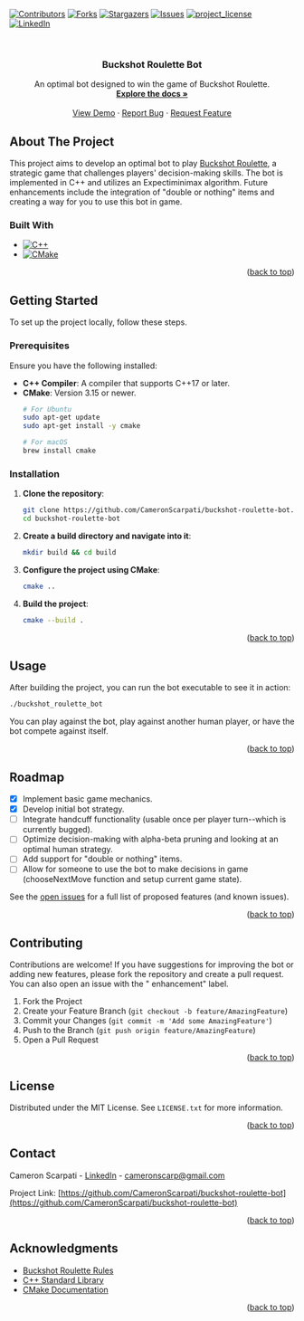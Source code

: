 <a id="readme-top"></a>

[![Contributors][contributors-shield]][contributors-url]
[![Forks][forks-shield]][forks-url]
[![Stargazers][stars-shield]][stars-url]
[![Issues][issues-shield]][issues-url]
[![project_license][license-shield]][license-url]
[![LinkedIn][linkedin-shield]][linkedin-url]

<br />
<div align="center">
  <h3 align="center">Buckshot Roulette Bot</h3>

  <p align="center">
    An optimal bot designed to win the game of Buckshot Roulette.
    <br />
    <a href="https://github.com/CameronScarpati/buckshot-roulette-bot"><strong>Explore the docs »</strong></a>
    <br />
    <br />
    <a href="https://github.com/CameronScarpati/buckshot-roulette-bot">View Demo</a>
    ·
    <a href="https://github.com/CameronScarpati/buckshot-roulette-bot/issues/new?labels=bug&template=bug-report---.md">Report Bug</a>
    ·
    <a href="https://github.com/CameronScarpati/buckshot-roulette-bot/issues/new?labels=enhancement&template=feature-request---.md">Request Feature</a>
  </p>
</div>

## About The Project

This project aims to develop an optimal bot to
play [Buckshot Roulette](https://steamcommunity.com/sharedfiles/filedetails/?id=3218902482), a
strategic game that challenges players' decision-making skills.
The bot is implemented in C++ and
utilizes an Expectiminimax algorithm.
Future enhancements include the integration of "double or nothing" items and creating a way for you
to use this bot in game.

### Built With

* [![C++](https://img.shields.io/badge/C++-00599C?style=for-the-badge&logo=cplusplus&logoColor=white)](https://cplusplus.com/)
* [![CMake](https://img.shields.io/badge/CMake-064F8C?style=for-the-badge&logo=cmake&logoColor=white)](https://cmake.org/)

<p align="right">(<a href="#readme-top">back to top</a>)</p>

## Getting Started

To set up the project locally, follow these steps.

### Prerequisites

Ensure you have the following installed:

* **C++ Compiler**: A compiler that supports C++17 or later.
* **CMake**: Version 3.15 or newer.
  ```sh
  # For Ubuntu
  sudo apt-get update
  sudo apt-get install -y cmake

  # For macOS
  brew install cmake
  ```

### Installation

1. **Clone the repository**:
   ```sh
   git clone https://github.com/CameronScarpati/buckshot-roulette-bot.git
   cd buckshot-roulette-bot
   ```

2. **Create a build directory and navigate into it**:
   ```sh
   mkdir build && cd build
   ```

3. **Configure the project using CMake**:
   ```sh
   cmake ..
   ```

4. **Build the project**:
   ```sh
   cmake --build .
   ```

<p align="right">(<a href="#readme-top">back to top</a>)</p>

## Usage

After building the project, you can run the bot executable to see it in action:

```sh
./buckshot_roulette_bot
```


You can play against the bot, play against another human player, or have the bot compete against itself.

<p align="right">(<a href="#readme-top">back to top</a>)</p>

## Roadmap

- [x] Implement basic game mechanics.
- [x] Develop initial bot strategy.
- [ ] Integrate handcuff functionality (usable once per player turn--which is currently bugged).
- [ ] Optimize decision-making with alpha-beta pruning and looking at an optimal human strategy.
- [ ] Add support for "double or nothing" items.
- [ ] Allow for someone to use the bot to make decisions in game (chooseNextMove function and setup current game state).

See the [open issues](https://github.com/CameronScarpati/buckshot-roulette-bot/issues) for a full
list
of proposed features (and known issues).

<p align="right">(<a href="#readme-top">back to top</a>)</p>

## Contributing

Contributions are welcome! If you have suggestions for improving the bot or adding new features,
please fork the repository and create a pull request. You can also open an issue with the "
enhancement" label.

1. Fork the Project
2. Create your Feature Branch (`git checkout -b feature/AmazingFeature`)
3. Commit your Changes (`git commit -m 'Add some AmazingFeature'`)
4. Push to the Branch (`git push origin feature/AmazingFeature`)
5. Open a Pull Request

<p align="right">(<a href="#readme-top">back to top</a>)</p>

## License

Distributed under the MIT License. See `LICENSE.txt` for more information.

<p align="right">(<a href="#readme-top">back to top</a>)</p>

## Contact

Cameron Scarpati - [LinkedIn](https://linkedin.com/in/cameron-scarpati) - cameronscarp@gmail.com

Project
Link: [https://github.com/CameronScarpati/buckshot-roulette-bot](https://github.com/CameronScarpati/buckshot-roulette-bot)

<p align="right">(<a href="#readme-top">back to top</a>)</p>

## Acknowledgments

* [Buckshot Roulette Rules](https://steamcommunity.com/sharedfiles/filedetails/?id=3218902482)
* [C++ Standard Library](https://en.cppreference.com/w/)
* [CMake Documentation](https://cmake.org/documentation/)

<p align="right">(<a href="#readme-top">back to top</a>)</p>

<!-- MARKDOWN LINKS & IMAGES -->
<!-- https://www.markdownguide.org/basic-syntax/#reference-style-links -->

[contributors-shield]: https://img.shields.io/github/contributors/CameronScarpati/buckshot-roulette-bot.svg?style=for-the-badge

[contributors-url]: https://github.com/CameronScarpati/buckshot-roulette-bot/graphs/contributors

[forks-shield]: https://img.shields.io/github/forks/CameronScarpati/buckshot-roulette-bot.svg?style=for-the-badge

[forks-url]: https://github.com/CameronScarpati/buckshot-roulette-bot/network/members

[stars-shield]: https://img.shields.io/github/stars/CameronScarpati/buckshot-roulette-bot.svg?style=for-the-badge

[stars-url]: https://github.com/CameronScarpati/buckshot-roulette-bot/stargazers

[issues-shield]: https://img.shields.io/github/issues/CameronScarpati/buckshot-roulette-bot.svg?style=for-the-badge

[issues-url]: https://github.com/CameronScarpati

[license-shield]: https://img.shields.io/github/license/CameronScarpati/buckshot-roulette-bot?style=for-the-badge

[license-url]: https://github.com/CameronScarpati/buckshot-roulette-bot/blob/main/LICENSE

[linkedin-shield]: https://img.shields.io/badge/-LinkedIn-black.svg?style=for-the-badge&logo=linkedin&colorB=555

[linkedin-url]: https://linkedin.com/in/cameron-scarpati
